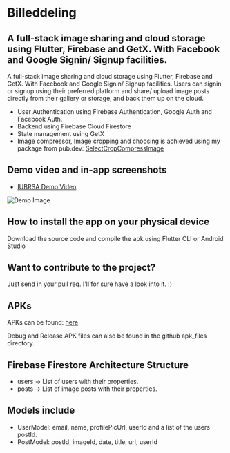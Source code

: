 # Billeddeling

## A full-stack image sharing and cloud storage using Flutter, Firebase and GetX. With Facebook and Google Signin/ Signup facilities.

A full-stack image sharing and cloud storage using Flutter, Firebase and GetX. With Facebook and Google Signin/ Signup facilities. Users can signin or signup using their preferred platform and share/ upload image posts directly from their gallery or storage, and back them up on the cloud.

* User Authentication using Firebase Authentication, Google Auth and Facebook Auth.
* Backend using Firebase Cloud Firestore
* State management using GetX
* Image compressor, Image cropping and choosing is achieved using my package from pub.dev: [SelectCropCompressImage](https://pub.dev/packages/selectcropcompressimage)

## Demo video and in-app screenshots

* [IUBRSA Demo Video](https://youtu.be/Mregnso6uLg)

![Demo Image](https://github.com/llKYOTOll/Billeddeling_Tikweb_TechnicalCodingTest_App/blob/master/assets/promotional_image/promotional_img.png?raw=true)

## How to install the app on your physical device

Download the source code and compile the apk using Flutter CLI or Android Studio

## Want to contribute to the project? 

Just send in your pull req. I'll for sure have a look into it. :)

## APKs

APKs can be found: [here](https://drive.google.com/drive/folders/1uJOkFjLKxMm0jRECrq9ruT29ZszCIt4z?usp=sharing)

Debug and Release APK files can also be found in the github apk_files directory.

## Firebase Firestore Architecture Structure

- users -> List of users with their properties.
- posts -> List of image posts with their properties.

## Models include

- UserModel: email, name, profilePicUrl, userId and a list of the users postId.
- PostModel: postId, imageId, date, title, url, userId

